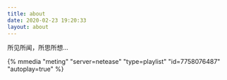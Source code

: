 ```yaml
---
title: about
date: 2020-02-23 19:20:33
layout: about
---
```


所见所闻，所思所想...

{% mmedia "meting" "server=netease"	"type=playlist"	"id=7758076487"  "autoplay=true"  %}